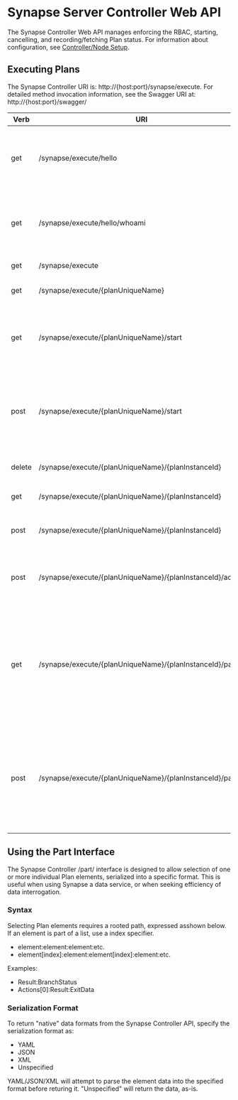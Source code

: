 # Synapse Server Controller Web API

The Synapse Controller Web API manages enforcing the RBAC, starting, cancelling, and recording/fetching Plan status.  For information about configuration, see [Controller/Node Setup](setup "Controller/Node Setup").

## Executing Plans

The Synapse Controller URI is: http://{host:port}/synapse/execute.  For detailed method invocation information, see the Swagger URI at: http://{host:port}/swagger/

|Verb|URI|Description
|-|-|-
|get|/synapse/execute/hello|Returns "Hello, World!"  Does not invoke RBAC or DAL, but does require authentication.
|get|/synapse/execute/hello/whoami|Returns a string of the authenticated user context.  Does not invoke RBAC or DAL.
|get|/synapse/execute|Returns a list of Plans.
|get|/synapse/execute/{planUniqueName}|Returns a list of Plan Instance Ids.
|get|/synapse/execute/{planUniqueName}/start|Execute a Plan using the URI querystring for dynamic parameters. Returns planInstanceId.
|post|/synapse/execute/{planUniqueName}/start|Execute a Plan with an http post, where dynamic parameters are specified in the http body. Returns planInstanceId.
|delete|/synapse/execute/{planUniqueName}/{planInstanceId}|Cancel a Plan by planInstanceId.
|get|/synapse/execute/{planUniqueName}/{planInstanceId}|Get the status of a Plan by planInstanceId.
|post|/synapse/execute/{planUniqueName}/{planInstanceId}|Update the status of the entire Plan, by planInstanceId.
|post|/synapse/execute/{planUniqueName}/{planInstanceId}/action|Update the status of an individual Action within a Plan, by planInstanceId.
|get|/synapse/execute/{planUniqueName}/{planInstanceId}/part|Select an individual element from within a Plan, specifing the desired return data serialization format.  See [Using the Part Interface] below for details.
|post|/synapse/execute/{planUniqueName}/{planInstanceId}/part|Select one or more individual elements from within a Plan, specifing the desired return data serialization format.  See [Part] below for details.


## Using the Part Interface

The Synapse Controller /part/ interface is designed to allow selection of one or more individual Plan elements, serialized into a specific format.  This is useful when using Synapse a data service, or when seeking efficiency of data interrogation.

### Syntax

Selecting Plan elements requires a rooted path, expressed asshown below.  If an element is part of a list, use a index specifier.

- element:element:element:etc.
- element[index]:element:element[index]:element:etc.

Examples:

- Result:BranchStatus
- Actions[0]:Result:ExitData

### Serialization Format

To return "native" data formats from the Synapse Controller API, specify the serialization format as:

- YAML
- JSON
- XML
- Unspecified

YAML/JSON/XML will attempt to parse the element data into the specified format before returing it.  "Unspecified" will return the data, as-is.
